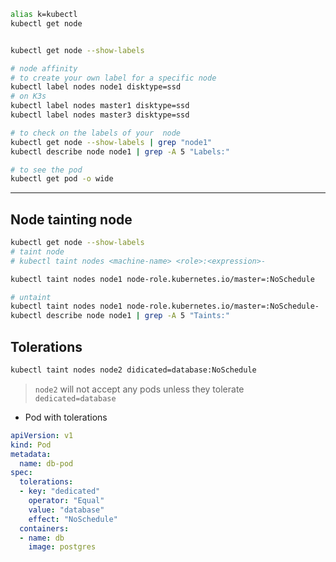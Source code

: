 

```bash 
alias k=kubectl 
kubectl get node


kubectl get node --show-labels

# node affinity 
# to create your own label for a specific node 
kubectl label nodes node1 disktype=ssd
# on K3s 
kubectl label nodes master1 disktype=ssd 
kubectl label nodes master3 disktype=ssd 

# to check on the labels of your  node 
kubectl get node --show-labels | grep "node1"
kubectl describe node node1 | grep -A 5 "Labels:"

# to see the pod 
kubectl get pod -o wide 

```

***
## Node  tainting node 
```bash
kubectl get node --show-labels
# taint node 
# kubectl taint nodes <machine-name> <role>:<expression>-

kubectl taint nodes node1 node-role.kubernetes.io/master=:NoSchedule

# untaint
kubectl taint nodes node1 node-role.kubernetes.io/master=:NoSchedule-
kubectl describe node node1 | grep -A 5 "Taints:"

```

## Tolerations
```bash
kubectl taint nodes node2 didicated=database:NoSchedule
```
> `node2` will not accept any pods unless they tolerate `dedicated=database`
- Pod with tolerations 
```yaml
apiVersion: v1
kind: Pod
metadata:
  name: db-pod
spec:
  tolerations:
  - key: "dedicated"
    operator: "Equal"
    value: "database"
    effect: "NoSchedule"
  containers:
  - name: db
    image: postgres
```

